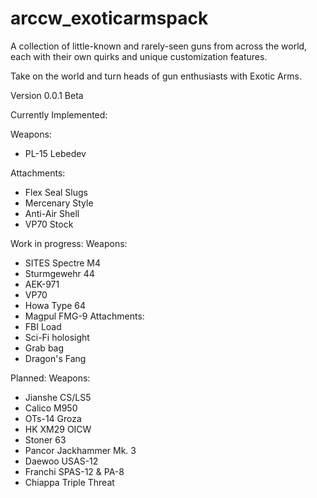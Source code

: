 # arccw_exoticarmspack
A collection of little-known and rarely-seen guns from across the world, each with their own quirks and unique customization features. 

Take on the world and turn heads of gun enthusiasts with Exotic Arms.



Version 0.0.1 Beta


Currently Implemented:

Weapons:

- PL-15 Lebedev

Attachments:

- Flex Seal Slugs
- Mercenary Style
- Anti-Air Shell
- VP70 Stock

Work in progress:
Weapons:
- SITES Spectre M4
- Sturmgewehr 44
- AEK-971
- VP70
- Howa Type 64 
- Magpul FMG-9
Attachments:
- FBI Load
- Sci-Fi holosight
- Grab bag
- Dragon's Fang

Planned:
Weapons:
- Jianshe CS/LS5
- Calico M950
- OTs-14 Groza
- HK XM29 OICW
- Stoner 63
- Pancor Jackhammer Mk. 3
- Daewoo USAS-12
- Franchi SPAS-12 & PA-8
- Chiappa Triple Threat
